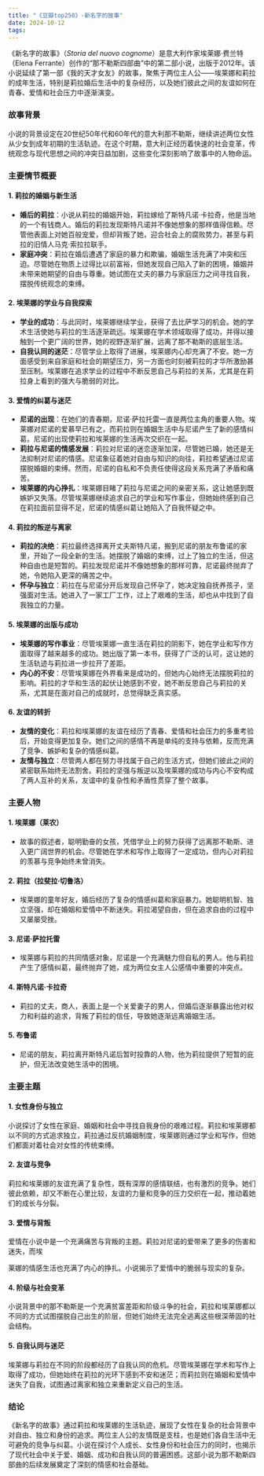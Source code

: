 ```yaml
---
title: "《豆瓣top250》-新名字的故事"
date: 2024-10-12
tags: 
---
```

《新名字的故事》（*Storia del nuovo cognome*）是意大利作家埃莱娜·费兰特（Elena Ferrante）创作的“那不勒斯四部曲”中的第二部小说，出版于2012年。该小说延续了第一部《我的天才女友》的故事，聚焦于两位主人公——埃莱娜和莉拉的成年生活，特别是莉拉婚后生活中的复杂经历，以及她们彼此之间的友谊如何在青春、爱情和社会压力中逐渐演变。

### 故事背景
小说的背景设定在20世纪50年代和60年代的意大利那不勒斯，继续讲述两位女性从少女到成年初期的生活轨迹。在这个时期，意大利正经历着快速的社会变革，传统观念与现代思想之间的冲突日益加剧，这些变化深刻影响了故事中的人物命运。

### 主要情节概要

#### 1. **莉拉的婚姻与新生活**
- **婚后的莉拉**：小说从莉拉的婚姻开始，莉拉嫁给了斯特凡诺·卡拉奇，他是当地的一个有钱商人。婚后的莉拉发现斯特凡诺并不像她想象的那样值得信赖。尽管他表面上对她百般宠爱，但却背叛了她，迎合社会上的腐败势力，甚至与莉拉的旧情人马克·索拉拉联手。
- **家庭冲突**：莉拉在婚后遭遇了家庭的暴力和欺骗，婚姻生活充满了冲突和压迫。尽管她在物质上过得比以前富裕，但她发现自己陷入了新的困境，婚姻并未带来她期望的自由与尊重。她试图在丈夫的暴力与家庭压力之间寻找自我，摆脱传统观念的束缚。

#### 2. **埃莱娜的学业与自我探索**
- **学业的成功**：与此同时，埃莱娜继续学业，获得了去比萨学习的机会。她的学术生活使她与莉拉的生活逐渐疏远。埃莱娜在学术领域取得了成功，并得以接触到一个更广阔的世界，她的视野逐渐扩展，远离了那不勒斯的底层生活。
- **自我认同的迷茫**：尽管学业上取得了进展，埃莱娜内心却充满了不安。她一方面感受到来自家庭和社会的期望压力，另一方面也时刻被莉拉的才华所激励甚至压制。埃莱娜在追求学业的过程中不断反思自己与莉拉的关系，尤其是在莉拉身上看到的强大与脆弱的对比。

#### 3. **爱情的纠葛与迷茫**
- **尼诺的出现**：在她们的青春期，尼诺·萨拉托雷一直是两位主角的重要人物。埃莱娜对尼诺的爱慕早已有之，而莉拉则在婚姻生活中与尼诺产生了新的感情纠葛。尼诺的出现使莉拉和埃莱娜的生活再次交织在一起。
- **莉拉与尼诺的情感发展**：莉拉对尼诺的迷恋逐渐加深，尽管她已婚，她还是无法抑制对尼诺的情感。尼诺象征着她对自由与知识的向往，莉拉希望通过尼诺摆脱婚姻的束缚。然而，尼诺的自私和不负责任使得这段关系充满了矛盾和痛苦。
- **埃莱娜的内心挣扎**：埃莱娜目睹了莉拉与尼诺之间的亲密关系，这让她感到既嫉妒又失落。尽管埃莱娜继续追求自己的学业和写作事业，但她始终感到自己在莉拉面前显得不足，尼诺的情感纠葛让她陷入了自我怀疑之中。

#### 4. **莉拉的叛逆与离家**
- **莉拉的决绝**：莉拉最终选择离开丈夫斯特凡诺，搬到尼诺的朋友布鲁诺的家里，开始了一段全新的生活。她摆脱了婚姻的束缚，过上了独立的生活，但这种自由也是短暂的。莉拉发现尼诺并不像她想象的那样可靠，尼诺最终抛弃了她，令她陷入更深的痛苦之中。
- **怀孕与独立**：莉拉在与尼诺分开后发现自己怀孕了，她决定独自抚养孩子，坚强面对生活。她进入了一家工厂工作，过上了艰难的生活，却也从中找到了自我独立的力量。

#### 5. **埃莱娜的出版与成功**
- **埃莱娜的写作事业**：尽管埃莱娜一直生活在莉拉的阴影下，她在学业和写作方面取得了越来越多的成功。她出版了第一本书，获得了广泛的认可，这让她的生活轨迹与莉拉进一步拉开了差距。
- **内心的不安**：尽管埃莱娜在外界看来是成功的，但她内心始终无法摆脱莉拉的影响。莉拉的才华和生活的起伏让她感到不安，她不断反思自己与莉拉的关系，尤其是在面对自己的成就时，总觉得缺乏真实感。

#### 6. **友谊的转折**
- **友情的变化**：莉拉和埃莱娜的友谊在经历了青春、爱情和社会压力的多重考验后，开始变得更加复杂。她们之间的感情不再是单纯的支持与依赖，反而充满了竞争、嫉妒和复杂的情感纠葛。
- **友情与独立**：尽管两人都在努力寻找属于自己的生活方式，但她们彼此之间的紧密联系始终无法割舍。莉拉的坚强与叛逆以及埃莱娜的成功与内心不安构成了两人互补的关系，友谊中的复杂性和矛盾性贯穿了整个故事。

### 主要人物

#### 1. **埃莱娜（莱农）**
- 故事的叙述者，聪明勤奋的女孩，凭借学业上的努力获得了远离那不勒斯、进入更广阔世界的机会。尽管她在学术和写作上取得了一定成功，但内心对莉拉的羡慕与竞争始终未曾消失。

#### 2. **莉拉（拉斐拉·切鲁洛）**
- 埃莱娜的童年好友，婚后经历了复杂的情感纠葛和家庭暴力。她聪明机智、独立坚强，却在婚姻和爱情中不断迷失。莉拉渴望自由，但在追求自由的过程中又屡屡受挫。

#### 3. **尼诺·萨拉托雷**
- 埃莱娜与莉拉的共同情感对象，尼诺是一个充满魅力但自私的男人。他与莉拉产生了感情纠葛，最终抛弃了她，成为两位女主人公感情中重要的冲突点。

#### 4. **斯特凡诺·卡拉奇**
- 莉拉的丈夫，商人，表面上是一个关爱妻子的男人，但婚后逐渐暴露出他对权力和利益的追求，背叛了莉拉的信任，导致她逐渐远离婚姻生活。

#### 5. **布鲁诺**
- 尼诺的朋友，莉拉离开斯特凡诺后暂时投靠的人物，他为莉拉提供了短暂的庇护，但无法改变她生活中的困境。

### 主要主题

#### 1. **女性身份与独立**
小说探讨了女性在家庭、婚姻和社会中寻找自我身份的艰难过程。莉拉和埃莱娜都以不同的方式追求独立，莉拉通过反抗婚姻制度，埃莱娜则通过学业和写作，但她们都面对着社会对女性的传统束缚。

#### 2. **友谊与竞争**
莉拉和埃莱娜的友谊充满了复杂性，既有深厚的感情联结，也有激烈的竞争。她们彼此依赖，却又不断在心里比较，友谊的力量和竞争的压力交织在一起，推动着她们的成长与分裂。

#### 3. **爱情与背叛**
爱情在小说中是一个充满痛苦与背叛的主题。莉拉对尼诺的爱带来了更多的伤害和迷失，而埃

莱娜的情感生活也充满了内心的挣扎。小说揭示了爱情中的脆弱与现实的复杂。

#### 4. **阶级与社会变革**
小说背景中的那不勒斯是一个充满贫富差距和阶级斗争的社会，莉拉和埃莱娜都以不同的方式试图摆脱自己出生的阶层，但她们始终无法完全逃离这些根深蒂固的社会结构。

#### 5. **自我认同与迷茫**
埃莱娜与莉拉在不同的阶段都经历了自我认同的危机。尽管埃莱娜在学术和写作上取得了成功，但她始终在莉拉的光环下感到不安和迷茫；而莉拉则在婚姻和爱情中迷失了自我，试图通过离家和独立来重新定义自己的生活。

### 结论
《新名字的故事》通过莉拉和埃莱娜的生活轨迹，展现了女性在复杂的社会背景中对自由、独立和身份的追求。两位主人公的友情既是支柱，也是她们各自生活中无可避免的竞争与纠葛。小说在探讨个人成长、女性身份和社会压力的同时，也揭示了现代社会中关于爱、婚姻、成功和自我认同的普遍困惑。这部小说为那不勒斯四部曲的后续发展奠定了深刻的情感和社会基础。
